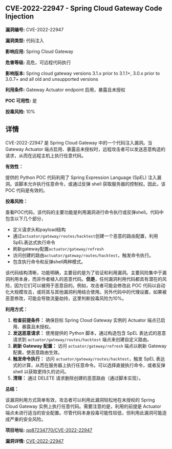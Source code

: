 ## CVE-2022-22947 - Spring Cloud Gateway Code Injection

**漏洞编号:** CVE-2022-22947

**漏洞类型:** 代码注入

**影响应用:** Spring Cloud Gateway

**危害等级:** 高危，可远程代码执行

**影响版本:** Spring cloud gateway versions 3.1.x prior to 3.1.1+, 3.0.x prior to 3.0.7+ and all old and unsupported versions

**利用条件:** Gateway Actuator endpoint 启用，暴露且未授权

**POC 可用性:** 是

**投毒风险:** 10%

## 详情

CVE-2022-22947 是 Spring Cloud Gateway 中的一个代码注入漏洞。当 Gateway Actuator 端点启用、暴露且未授权时，远程攻击者可以发送恶意构造的请求，从而在远程主机上执行任意代码。

**有效性：**

提供的 Python POC 代码利用了 Spring Expression Language (SpEL) 注入漏洞。该脚本允许执行任意命令，或通过反弹 shell 获取服务器的控制权。因此，该 POC 代码是有效的。

**投毒风险：**

查看POC代码，该代码的主要功能是利用漏洞进行命令执行或反弹shell。代码中包含以下几个部分，
* 定义请求头和payload结构
* 通过`actuator/gateway/routes/hacktest`创建一个恶意的路由配置，利用SpEL表达式执行命令
* 刷新gateway配置`actuator/gateway/refresh`
* 访问创建的路由`actuator/gateway/routes/hacktest`，触发命令执行。
* 包含执行命令和反弹shell两种模式。

该代码结构清晰，功能明确，主要目的是为了验证和利用漏洞。主要风险集中于漏洞利用本身，而非作者植入的恶意代码。**但是**，任何漏洞利用代码都具有潜在的风险，因为它们可以被用于恶意目的。例如，攻击者可能会修改此 POC 代码以自动化大规模攻击，或将其与其他漏洞利用结合使用。另外代码中的代理设置，如果被恶意修改，可能会导致流量劫持，这里判断投毒风险为10%。

**利用方式：**

1.  **检查前提条件：** 确保目标 Spring Cloud Gateway 实例的 Actuator 端点已启用、暴露且未授权。
2.  **发送恶意请求：** 使用提供的 Python 脚本，通过构造包含 SpEL 表达式的恶意请求到 `actuator/gateway/routes/hacktest` 端点来创建自定义路由。
3.  **刷新 Gateway 配置：** 访问 `actuator/gateway/refresh` 端点以刷新 Gateway 配置，使恶意路由生效。
4.  **触发命令执行：** 访问 `actuator/gateway/routes/hacktest`，触发 SpEL 表达式的计算，从而在服务器上执行任意命令。可以选择直接执行命令，或者反弹 shell 以获取更持久的访问。
5.  **清理：**  通过 DELETE 请求删除创建的恶意路由（通过脚本实现）。

**总结：**

该漏洞利用方式简单有效，攻击者可以利用此漏洞轻松地在未授权的 Spring Cloud Gateway 实例上执行任意代码。需要注意的是，利用的前提是 Actuator 端点未进行适当的安全配置。尽管代码本身投毒可能性较低，但利用此漏洞可能造成严重的安全风险。

**项目地址:** [qq87234770/CVE-2022-22947](https://github.com/qq87234770/CVE-2022-22947)

**漏洞详情:** [CVE-2022-22947](https://nvd.nist.gov/vuln/detail/CVE-2022-22947)
